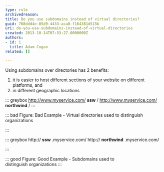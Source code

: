 ```yaml
---
type: rule
archivedreason: 
title: Do you use subdomains instead of virtual directories?
guid: 768ddd4e-85d9-4433-aca8-f164381d515b
uri: do-you-use-subdomains-instead-of-virtual-directories
created: 2013-10-14T07:53:27.0000000Z
authors:
- id: 1
  title: Adam Cogan
related: []

---
```


Using subdomains over directories has 2 benefits:

<!--endintro-->

1. it is easier to host different sections of your website on different platforms, and
2. in different geographic locations



::: greybox
http://www.myservice.com/ **ssw** /
http://www.myservice.com/ **northwind** /
:::




::: bad
Figure: Bad Example - Virtual directories used to distinguish organizations


:::




::: greybox
http:// **ssw** .myservice.com/
http:// **northwind** .myservice.com/

:::




::: good
Figure: Good Example - Subdomains used to distinguish organizations
:::
